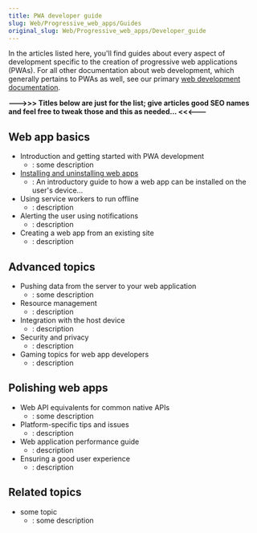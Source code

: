 ```yaml
---
title: PWA developer guide
slug: Web/Progressive_web_apps/Guides
original_slug: Web/Progressive_web_apps/Developer_guide
---
```


In the articles listed here, you'll find guides about every aspect of development specific to the creation of progressive web applications (PWAs). For all other documentation about web development, which generally pertains to PWAs as well, see our primary [web development documentation](/es/docs/Web).

**--->>> Titles below are just for the list; give articles good SEO names and feel free to tweak those and this as needed... <<<---**

## Web app basics

- Introduction and getting started with PWA development
  - : some description
- [Installing and uninstalling web apps](/es/docs/Web/Progressive_web_apps/Developer_guide/Installing)
  - : An introductory guide to how a web app can be installed on the user's device...
- Using service workers to run offline
  - : description
- Alerting the user using notifications
  - : description
- Creating a web app from an existing site
  - : description

## Advanced topics

- Pushing data from the server to your web application
  - : some description
- Resource management
  - : description
- Integration with the host device
  - : description
- Security and privacy
  - : description
- Gaming topics for web app developers
  - : description

## Polishing web apps

- Web API equivalents for common native APIs
  - : some description
- Platform-specific tips and issues
  - : description
- Web application performance guide
  - : description
- Ensuring a good user experience
  - : description

## Related topics

- some topic
  - : some description
